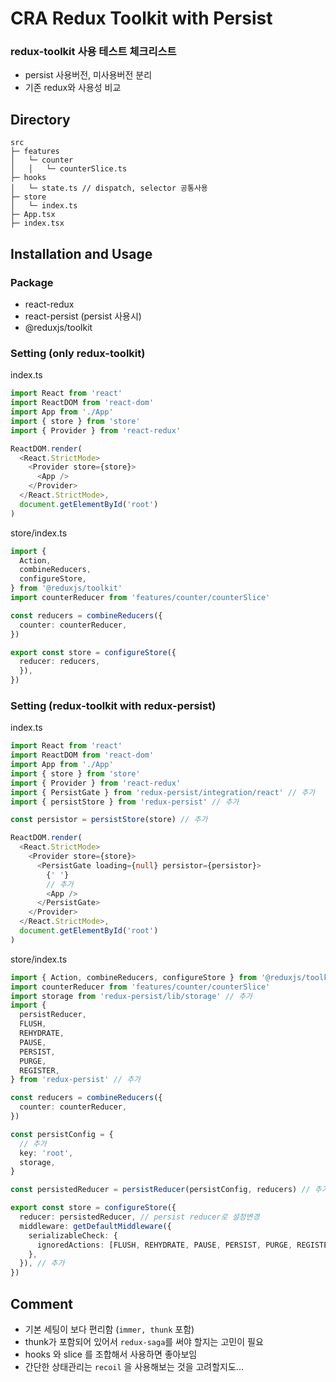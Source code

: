 # CRA Redux Toolkit with Persist

### redux-toolkit 사용 테스트 체크리스트

- persist 사용버전, 미사용버전 분리
- 기존 redux와 사용성 비교

## Directory

```
src
├─ features
│	└─ counter
│	│	└─ counterSlice.ts
├─ hooks
│	└─ state.ts // dispatch, selector 공통사용
├─ store
│	└─ index.ts
├─ App.tsx
├─ index.tsx
```

## Installation and Usage

### Package

- react-redux
- react-persist (persist 사용시)
- @reduxjs/toolkit

### Setting (only redux-toolkit)

index.ts

```typescript
import React from 'react'
import ReactDOM from 'react-dom'
import App from './App'
import { store } from 'store'
import { Provider } from 'react-redux'

ReactDOM.render(
  <React.StrictMode>
    <Provider store={store}>
      <App />
    </Provider>
  </React.StrictMode>,
  document.getElementById('root')
)
```

store/index.ts

```typescript
import {
  Action,
  combineReducers,
  configureStore,
} from '@reduxjs/toolkit'
import counterReducer from 'features/counter/counterSlice'

const reducers = combineReducers({
  counter: counterReducer,
})

export const store = configureStore({
  reducer: reducers,
  }),
})
```

### Setting (redux-toolkit with redux-persist)

index.ts

```typescript
import React from 'react'
import ReactDOM from 'react-dom'
import App from './App'
import { store } from 'store'
import { Provider } from 'react-redux'
import { PersistGate } from 'redux-persist/integration/react' // 추가
import { persistStore } from 'redux-persist' // 추가

const persistor = persistStore(store) // 추가

ReactDOM.render(
  <React.StrictMode>
    <Provider store={store}>
      <PersistGate loading={null} persistor={persistor}>
        {' '}
        // 추가
        <App />
      </PersistGate>
    </Provider>
  </React.StrictMode>,
  document.getElementById('root')
)
```

store/index.ts

```typescript
import { Action, combineReducers, configureStore } from '@reduxjs/toolkit'
import counterReducer from 'features/counter/counterSlice'
import storage from 'redux-persist/lib/storage' // 추가
import {
  persistReducer,
  FLUSH,
  REHYDRATE,
  PAUSE,
  PERSIST,
  PURGE,
  REGISTER,
} from 'redux-persist' // 추가

const reducers = combineReducers({
  counter: counterReducer,
})

const persistConfig = {
  // 추가
  key: 'root',
  storage,
}

const persistedReducer = persistReducer(persistConfig, reducers) // 추가

export const store = configureStore({
  reducer: persistedReducer, // persist reducer로 설정변경
  middleware: getDefaultMiddleware({
    serializableCheck: {
      ignoredActions: [FLUSH, REHYDRATE, PAUSE, PERSIST, PURGE, REGISTER],
    },
  }), // 추가
})
```

## Comment

- 기본 세팅이 보다 편리함 (`immer, thunk` 포함)
- thunk가 포함되어 있어서 `redux-saga`를 써야 할지는 고민이 필요
- hooks 와 slice 를 조합해서 사용하면 좋아보임
- 간단한 상태관리는 `recoil` 을 사용해보는 것을 고려할지도...
